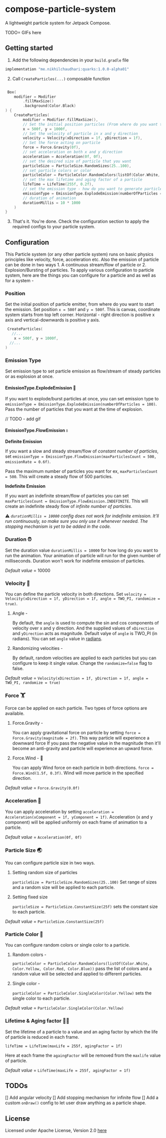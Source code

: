 # compose-particle-system
A lightweight particle system for Jetpack Compose.


TODO= GIFs here


## Getting started

1. Add the following dependencies in your `build.gradle` file

```groovy
implementation "me.nikhilchaudhari:quarks:1.0.0-alpha01"
```

2. Call `CreateParticles(...)` composable function

```kotlin

 Box(
    modifier = Modifier
        .fillMaxSize()
        .background(Color.Black)
) {
    CreateParticles(
        modifier = Modifier.fillMaxSize(),
        // Set the initial position particles (From where do you want to shoot/generate particles)
        x = 500f, y = 1000f,
        // Set the velocity of particle in x and y direction
        velocity = Velocity(xDirection = 1f, yDirection = 1f),
        // Set the force acting on particle
        force = Force.Gravity(0f),
        // set acceleration on both x and y direction
        acceleration = Acceleration(0f, 0f),
        // set the desired size of particle that you want
        particleSize = ParticleSize.RandomSizes(25..100),
        // set particle colors or color
        particleColor = ParticleColor.RandomColors(listOf(Color.White, Color.Yellow, Color.Red, Color.Blue)),
        // set the max lifetime and aging factor of a particle
        lifeTime = LifeTime(255f, 0.2f),
        // set the emission type - how do you want to generate particle - as a flow/stream, as a explosion/blast
        emissionType = EmissionType.ExplodeEmission(numberOfParticles = 100),
        // duration of animation 
        durationMillis = 10 * 1000
    )
}
```
3. That's it. You're done. Check the configuration section to apply the required configs to your particle system.

## Configuration

This Particle system (or any other particle system) runs on basic physics principles like velocity, force, acceleration etc. Also the emission of particle can be done in two ways 1. A continuous stream/flow of particle or 2. Explosion/Bursting of particles. To apply various configuration to particle system, here are the things you can configure for a particle and as well as for a system - 

### Position

Set the initial position of particle emitter, from where do you want to start the emission. Set position `x = 500f` and `y = 500f`. This is canvas, coordinate system starts from top left corner. Horizontal - right direction is positive x axis and vertical-downwards is positive y axis.

```kotlin
 CreateParticles(
   //...
    x = 500f, y = 1000f,
  //...
)
```

### Emission Type

Set emission type to set particle emission as flow/stream of steady particles or as explosion at once.

#### EmissionType.ExplodeEmission 🎊

If you want to explode/burst particles at once, you can set emission type to `emissionType = EmissionType.ExplodeEmission(numberOfParticles = 100)`. Pass the number of particles that you want at the time of explosion. 

// TODO - add gif

#### EmissionType.FlowEmission 💧

**Definite Emission**

If you want a slow and steady stream/flow of _constant number of particles_, set 
`emissionType = EmissionType.FlowEmission(maxParticlesCount = 500, emissionRate = 0.6f)`. 

Pass the maximum number of particles you want for ex, `maxParticlesCount = 500`. This will create a steady flow of 500 particles. 


**Indefinite Emission** 

If you want an indefinite stream/flow of particles you can set `maxParticlesCount = EmissionType.FlowEmission.INDEFINITE`. This will create an indefinite steady flow of _infinite number of particles_.

⚠️  _`durationMillis = 10000` config does not work for indefinite emission. It'll run continuously, so make sure you only use it whenever needed. The stopping mechanism is yet to be added in the code._


### Duration ⏰

Set the duration value `durationMillis = 10000` for how long do you want to run the animation. Your animation of particle will run for the given number of milliseconds. Duration won't work for indefinte emission of particles.

_Default value_ = 10000


### Velocity 🚤

You can define the particle velocity in both directions. Set `velocity = Velocity(xDirection = 1f, yDirection = 1f, angle = TWO_PI, randomize = true)`. 

1. Angle - 

   By default, the `angle` is used to compute the sin and cos components of velocity over x and y direction. And the supplied values of `xDirection` and `yDirection` acts as magnitude. Default valye of `angle` is TWO_PI (in radians). You can set `angle` value in [radians](https://en.wikipedia.org/wiki/Radian). 



2. Randomizing velocities -
   
   By default, random velocities are applied to each particles but you can configure to keep it single value. Change the `randomize=false` flag to false.

_Default value_ = `Velocity(xDirection = 1f, yDirection = 1f, angle = TWO_PI, randomize = true)`



### Force 🏋️

Force can be applied on each particle. Two types of force options are available. 

1. Force.Gravity - 

   You can apply gravitational force on particle by setting `force = Force.Gravity(magnitude = 2f)`. This way particle will experience a downward force
If you pass the negative value in the magnitude then it'll become an anti-gravity and particle will experience an upward force.

2. Force.Wind - 🎐

   You can apply Wind force on each particle in both directions. `force = Force.Wind(1.5f, 0.3f)`. Wind will move particle in the specified direction.

_Default value_ = `Force.Gravity(0.0f)`

### Acceleration 🏃

You can apply acceleration by setting `acceleration = Acceleration(xComponent = 1f, yComponent = 1f)`. Acceleration (x and y component) will be applied uniformly on each frame of animation to a particle.

_Default value_ = `Acceleration(0f, 0f)`

### Particle Size 🌏

You can configure particle size in two ways. 

1. Setting random size of particles

   `particleSize = ParticleSize.RandomSizes(25..100)` Set range of sizes and a random size will be applied to each particle.

2. Setting fixed size

   `particleSize = ParticleSize.ConstantSize(25f)` sets the constant size to each particle.

_Default value_ = `ParticleSize.ConstantSize(25f)`


### Particle Color 🔶

You can configure random colors or single color to a particle.
1. Random colors - 
   
   `particleColor = ParticleColor.RandomColors(listOf(Color.White, Color.Yellow, Color.Red, Color.Blue))` pass the list of colors and a random value will be selected and applied to different particles.

2. Single color -

   `particleColor = ParticleColor.SingleColor(Color.Yellow)` sets the single color to each particle.

_Default value_ = `ParticleColor.SingleColor(Color.Yellow)`


### Lifetime & Aging factor 🧝‍♂️

Set the lifetime of a particle to a value and an aging factor by which the life of particle is reduced in each frame.

`lifeTime = LifeTime(maxLife = 255f, agingFactor = 1f)`

Here at each frame the `againgFactor` will be removed from the `maxlife` value of particle.

_Default value_ = `LifeTime(maxLife = 255f, agingFactor = 1f)`

## TODOs
[] Add angular velocity
[] Add stopping mechanism for infinite flow
[] Add a custom `onDraw()` config to let user draw anything as a particle shape.


## License 
Licensed under Apache License, Version 2.0 [here](https://github.com/CuriousNikhil/compose-particle-system/blob/main/README.md)

